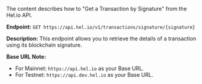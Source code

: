 The content describes how to "Get a Transaction by Signature" from the Hel.io API.

**Endpoint:**
`GET https://api.hel.io/v1/transactions/signature/{signature}`

**Description:**
This endpoint allows you to retrieve the details of a transaction using its blockchain signature.

**Base URL Note:**
*   For Mainnet: `https://api.hel.io` as your Base URL.
*   For Testnet: `https://api.dev.hel.io` as your Base URL.